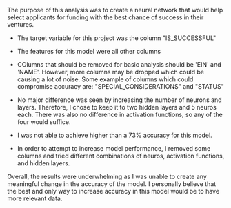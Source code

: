 The purpose of this analysis was to create a neural network that would help select applicants for funding with the best chance of success in their ventures.

* The target variable for this project was the column "IS_SUCCESSFUL"
* The features for this model were all other columns
* COlumns that should be removed for basic analysis should be 'EIN' and 'NAME'. However, more columns may be dropped which could be causing a lot of noise. Some example of columns which could compromise accuracy are: "SPECIAL_CONSIDERATIONS" and "STATUS"

* No major difference was seen by increasing the number of neurons and layers. Therefore, I chose to keep it to two hidden layers and 5 neuros each. There was also no difference in activation functions, so any of the four would suffice.
* I was not able to achieve higher than a 73% accuracy for this model.
* In order to attempt to increase model performance, I removed some columns and tried different combinations of neuros, activation functions, and hidden layers.

Overall, the results were underwhelming as I was unable to create any meaningful change in the accuracy of the model. I personally believe that the best and only way to increase accuracy in this model would be to have more relevant data.